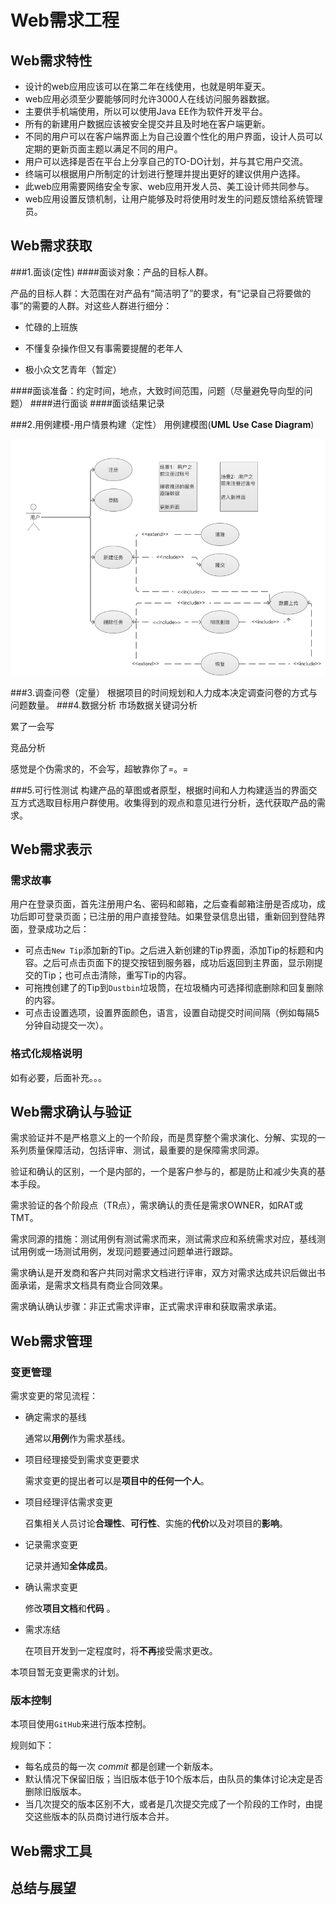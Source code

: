 # Web需求工程

## Web需求特性

- 设计的web应用应该可以在第二年在线使用，也就是明年夏天。
- web应用必须至少要能够同时允许3000人在线访问服务器数据。
- 主要供手机端使用，所以可以使用Java EE作为软件开发平台。
- 所有的新建用户数据应该被安全提交并且及时地在客户端更新。
- 不同的用户可以在客户端界面上为自己设置个性化的用户界面，设计人员可以定期的更新页面主题以满足不同的用户。
- 用户可以选择是否在平台上分享自己的TO-DO计划，并与其它用户交流。
- 终端可以根据用户所制定的计划进行整理并提出更好的建议供用户选择。
- 此web应用需要网络安全专家、web应用开发人员、美工设计师共同参与。
- web应用设置反馈机制，让用户能够及时将使用时发生的问题反馈给系统管理员。

## Web需求获取
###1.面谈(定性)
####面谈对象：产品的目标人群。

产品的目标人群：大范围在对产品有“简洁明了”的要求，有“记录自己将要做的事”的需要的人群。对这些人群进行细分：

* 忙碌的上班族

* 不懂复杂操作但又有事需要提醒的老年人

* 极小众文艺青年（暂定）

####面谈准备：约定时间，地点，大致时间范围，问题（尽量避免导向型的问题）
####进行面谈
####面谈结果记录

###2.用例建模-用户情景构建（定性）
用例建模图(**UML Use Case Diagram**)

![用例建模](用例建模.png)


###3.调查问卷（定量）
根据项目的时间规划和人力成本决定调查问卷的方式与问题数量。
###4.数据分析
市场数据关键词分析

累了一会写

竞品分析

感觉是个伪需求的，不会写，超敏靠你了=。=


###5.可行性测试
构建产品的草图或者原型，根据时间和人力构建适当的界面交互方式选取目标用户群使用。收集得到的观点和意见进行分析，迭代获取产品的需求。

## Web需求表示

### 需求故事
用户在登录页面，首先注册用户名、密码和邮箱，之后查看邮箱注册是否成功，成功后即可登录页面；已注册的用户直接登陆。如果登录信息出错，重新回到登陆界面，登录成功之后：
- 可点击`New Tip`添加新的Tip。之后进入新创建的Tip界面，添加Tip的标题和内容。之后可点击页面下的提交按钮到服务器，成功后返回到主界面，显示刚提交的Tip；也可点击清除，重写Tip的内容。
- 可拖拽创建了的Tip到`Dustbin`垃圾筒，在垃圾桶内可选择彻底删除和回复删除的内容。
- 可点击设置选项，设置界面颜色，语言，设置自动提交时间间隔（例如每隔5分钟自动提交一次）。

### 格式化规格说明
如有必要，后面补充。。。

## Web需求确认与验证
需求验证并不是严格意义上的一个阶段，而是贯穿整个需求演化、分解、实现的一系列质量保障活动，包括评审、测试，最重要的是保障需求同源。

验证和确认的区别，一个是内部的，一个是客户参与的，都是防止和减少失真的基本手段。

需求验证的各个阶段点（TR点），需求确认的责任是需求OWNER，如RAT或TMT。

需求同源的措施：测试用例有测试需求而来，测试需求应和系统需求对应，基线测试用例或一场测试用例，发现问题要通过问题单进行跟踪。

需求确认是开发商和客户共同对需求文档进行评审，双方对需求达成共识后做出书面承诺，是需求文档具有商业合同效果。

需求确认确认步骤：非正式需求评审，正式需求评审和获取需求承诺。

## Web需求管理

### 变更管理

需求变更的常见流程：

* 确定需求的基线

  通常以**用例**作为需求基线。

* 项目经理接受到需求变更要求

  需求变更的提出者可以是**项目中的任何一个人**。

* 项目经理评估需求变更

  召集相关人员讨论**合理性**、**可行性**、实施的**代价**以及对项目的**影响**。

* 记录需求变更

  记录并通知**全体成员**。

* 确认需求变更

  修改**项目文档**和**代码** 。

* 需求冻结

  在项目开发到一定程度时，将**不再**接受需求更改。

本项目暂无变更需求的计划。

### 版本控制

本项目使用`GitHub`来进行版本控制。

规则如下：

* 每名成员的每一次 *commit* 都是创建一个新版本。
* 默认情况下保留旧版；当旧版本低于10个版本后，由队员的集体讨论决定是否删除旧版版本。
* 当几次提交的版本区别不大，或者是几次提交完成了一个阶段的工作时，由提交这些版本的队员商讨进行版本合并。

## Web需求工具

## 总结与展望
